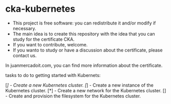 # cka-kubernetes

- This project is free software: you can redistribute it and/or modify if necessary.
- The main idea is to create this repository with the idea that you can study for the certificate CKA.
- If you want to contribute, welcome.
- If you wanto to study or have a discussion about the certificate, please contact us.

In juanmercadoit.com, you can find more information about the certificate.

tasks to do to getting started with Kubernets:

[*] - Create a new Kubernetes cluster.
[*] - Create a new instance of the Kubernetes cluster.
[*] - Create a new network for the Kubernetes cluster.
[] - Create and provision the filesystem for the Kubernetes cluster.
